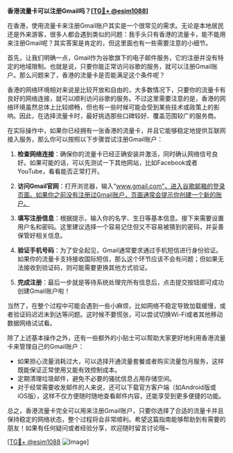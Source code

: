 **香港流量卡可以注册Gmail吗？[[TG💪+ @esim1088](https://t.me/s/esim1088)]**

在香港，使用流量卡来注册Gmail账户其实是一个很常见的需求。无论是本地居民还是外来游客，很多人都会遇到类似的问题：我手头只有香港的流量卡，能不能用来注册Gmail呢？其实答案是肯定的，但这里面也有一些需要注意的小细节。

首先，让我们明确一点，Gmail作为谷歌旗下的电子邮件服务，它的注册并没有特定的地域限制。也就是说，只要你能正常访问谷歌的服务，就可以注册Gmail账户。那么问题来了，香港的流量卡是否能满足这个条件呢？

香港的网络环境相对来说是比较开放和自由的，大多数情况下，只要你的流量卡有良好的网络连接，就可以顺利访问谷歌的服务。不过这里需要注意的是，香港的网络环境虽然总体上比较顺畅，但也有一些时候可能会受到某些技术或政策上的影响。因此，在选择流量卡时，最好挑选那些口碑较好、覆盖范围较广的服务商。

在实际操作中，如果你已经拥有一张香港的流量卡，并且它能够稳定地提供互联网接入服务，那么你可以按照以下步骤尝试注册Gmail账户：

1. **检查网络连接**：确保你的流量卡已经正确安装并激活，同时确认网络信号良好。如果可能的话，可以先测试一下其他网站，比如Facebook或者YouTube，看看能否正常打开。

2. **访问Gmail官网**：打开浏览器，输入“www.gmail.com”，进入谷歌邮箱的登录页面。如果你之前没有注册过Gmail账户，页面通常会提示你创建一个新的账户。

3. **填写注册信息**：根据提示，输入你的名字、生日等基本信息。接下来需要设置用户名和密码。这里建议选择一个容易记住但又不容易被猜到的密码，并妥善保管好相关信息。

4. **验证手机号码**：为了安全起见，Gmail通常要求通过手机短信进行身份验证。如果你的流量卡支持接收国际短信，那么这个环节应该不会有问题；但如果无法接收到验证码，则可能需要更换其他方式验证。

5. **完成注册**：最后一步就是等待系统处理完所有信息后，点击提交按钮即可成功创建Gmail账户啦！

当然了，在整个过程中可能会遇到一些小麻烦，比如网络不稳定导致加载缓慢，或者验证码迟迟未到达等问题。这时候不要慌张，可以尝试切换Wi-Fi或者其他移动数据网络试试看。

除了上述基本操作之外，还有一些额外的小贴士可以帮助大家更好地利用香港流量卡来管理自己的Gmail账户：

- 如果担心流量消耗过大，可以选择开通流量套餐或者购买流量包月服务，这样既能保证正常使用又能有效控制成本。
- 定期清理垃圾邮件，避免不必要的骚扰信息占用存储空间。
- 对于经常需要收发邮件的人来说，还可以下载官方客户端（如Android版或iOS版），这样不仅方便随时随地查看邮件内容，还能享受到更多便捷的功能。

总之，香港流量卡完全可以用来注册Gmail账户，只要你选择了合适的流量卡并且保持稳定的网络状态，整个过程将会非常顺利。希望这篇指南能够帮助到有需要的朋友！如果有任何疑问或者经验分享，欢迎随时留言讨论哦~

[[TG💪+ @esim1088](https://t.me/s/esim1088) ![Image](https://i.postimg.cc/4NQfJmqS/Snipaste-2025-05-13-00-14-12.png)]